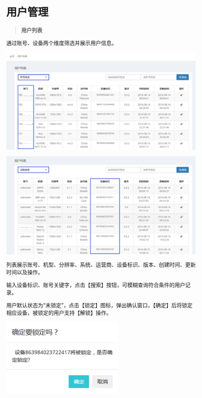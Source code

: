 # 用户管理

> **用户列表**

通过账号、设备两个维度筛选并展示用户信息。

![](/assets/用户管理1.png)

![](/assets/用户管理2.png)


列表展示账号、机型、分辨率、系统、运营商、设备标识、版本、创建时间、更新时间以及操作。

输入设备标识、账号关键字，点击【搜索】按钮，可模糊查询符合条件的用户记录。

用户默认状态为“未锁定”，点击【锁定】图标，弹出确认窗口，【确定】后将锁定相应设备，被锁定的用户支持【解锁】操作。

![](/assets/用户管理3.png)